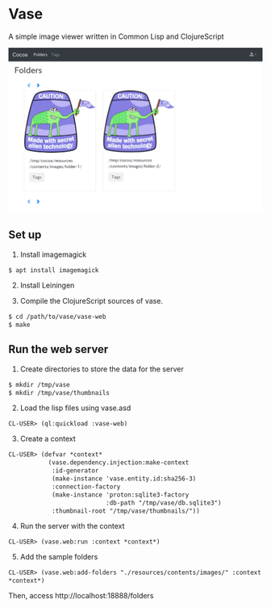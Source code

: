 # Vase

A simple image viewer written in Common Lisp and ClojureScript

![sample](https://github.com/mhkoji/vase/raw/master/imgs/top.png)

## Set up

1. Install imagemagick

```
$ apt install imagemagick
```

2. Install Leiningen


3. Compile the ClojureScript sources of vase.

```
$ cd /path/to/vase/vase-web
$ make
```

## Run the web server

1. Create directories to store the data for the server

```
$ mkdir /tmp/vase
$ mkdir /tmp/vase/thumbnails
```

2. Load the lisp files using vase.asd

```
CL-USER> (ql:quickload :vase-web)
```

3. Create a context

```
CL-USER> (defvar *context*
           (vase.dependency.injection:make-context
            :id-generator
            (make-instance 'vase.entity.id:sha256-3)
            :connection-factory
            (make-instance 'proton:sqlite3-factory
                           :db-path "/tmp/vase/db.sqlite3")
            :thumbnail-root "/tmp/vase/thumbnails/"))
```

4. Run the server with the context

```
CL-USER> (vase.web:run :context *context*)
```

5. Add the sample folders

```
CL-USER> (vase.web:add-folders "./resources/contents/images/" :context *context*) 
```

Then, access http://localhost:18888/folders
